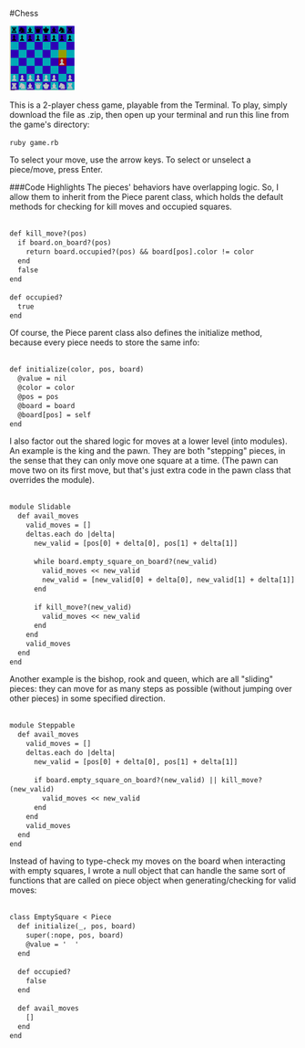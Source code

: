 #Chess

![chess](chess.png)

This is a 2-player chess game, playable from the Terminal. To play, simply
download the file as .zip, then open up your terminal and run this line
from the game's directory:

`ruby game.rb`

To select your move, use the arrow keys. To select or unselect a piece/move, press Enter.

###Code Highlights
The pieces' behaviors have overlapping logic. So, I allow them to inherit
from the Piece parent class, which holds the default methods for checking
for kill moves and occupied squares.

<pre><code>
def kill_move?(pos)
  if board.on_board?(pos)
    return board.occupied?(pos) && board[pos].color != color
  end
  false
end

def occupied?
  true
end
</pre></code>

Of course, the Piece parent class also defines the initialize method,
because every piece needs to store the same info:

<pre><code>
def initialize(color, pos, board)
  @value = nil
  @color = color
  @pos = pos
  @board = board
  @board[pos] = self
end
</pre></code>

I also factor out the shared logic for moves at a lower level (into modules).
An example is the king and the pawn.
They are both "stepping" pieces, in the sense that they can only move one square at a time.
(The pawn can move two on its first move, but that's just extra code in the pawn
class that overrides the module).

<pre><code>
module Slidable
  def avail_moves
    valid_moves = []
    deltas.each do |delta|
      new_valid = [pos[0] + delta[0], pos[1] + delta[1]]

      while board.empty_square_on_board?(new_valid)
        valid_moves << new_valid
        new_valid = [new_valid[0] + delta[0], new_valid[1] + delta[1]]
      end

      if kill_move?(new_valid)
        valid_moves << new_valid
      end
    end
    valid_moves
  end
end
</pre></code>

Another example is the bishop, rook and queen, which
are all "sliding" pieces: they can move for as many steps as possible (without
jumping over other pieces) in some specified direction.

<pre><code>
module Steppable
  def avail_moves
    valid_moves = []
    deltas.each do |delta|
      new_valid = [pos[0] + delta[0], pos[1] + delta[1]]

      if board.empty_square_on_board?(new_valid) || kill_move?(new_valid)
        valid_moves << new_valid
      end
    end
    valid_moves
  end
end
</pre></code>

Instead of having to type-check my moves on the board when interacting with
empty squares, I wrote a null object that can handle the same sort of
functions that are called on piece object when generating/checking for valid moves:

<pre><code>
class EmptySquare < Piece
  def initialize(_, pos, board)
    super(:nope, pos, board)
    @value = '  '
  end

  def occupied?
    false
  end

  def avail_moves
    []
  end
end
</pre></code>
